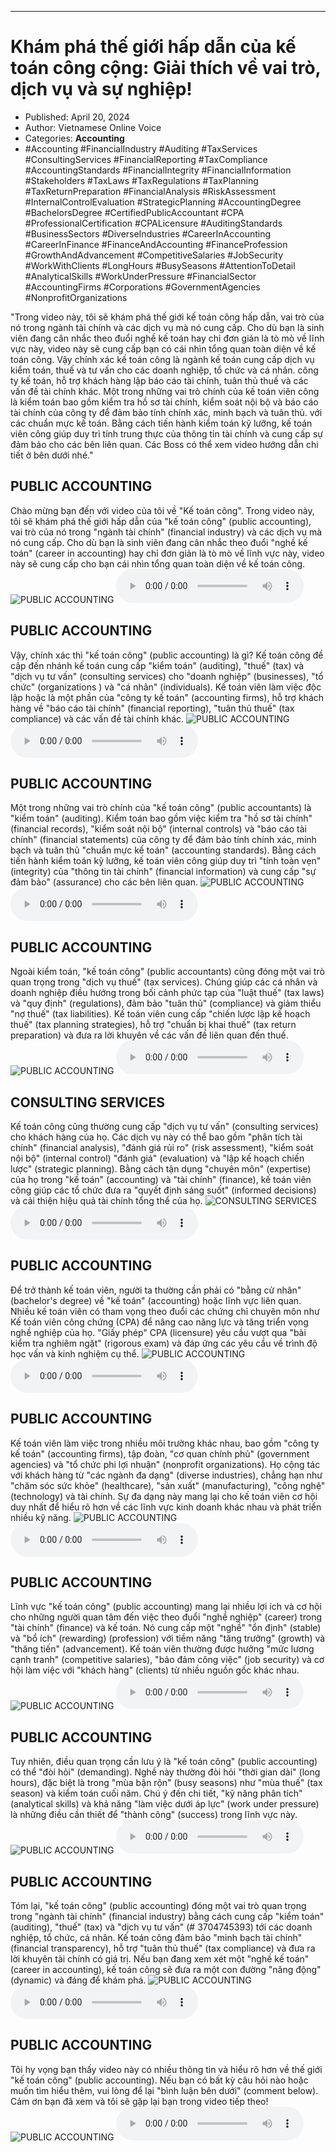 
---

# Khám phá thế giới hấp dẫn của kế toán công cộng: Giải thích về vai trò, dịch vụ và sự nghiệp!

- Published: April 20, 2024
- Author: Vietnamese Online Voice
- Categories: **Accounting**
- #Accounting #FinancialIndustry #Auditing #TaxServices #ConsultingServices #FinancialReporting #TaxCompliance #AccountingStandards #FinancialIntegrity #FinancialInformation #Stakeholders #TaxLaws #TaxRegulations #TaxPlanning #TaxReturnPreparation #FinancialAnalysis #RiskAssessment #InternalControlEvaluation #StrategicPlanning #AccountingDegree #BachelorsDegree #CertifiedPublicAccountant #CPA #ProfessionalCertification #CPALicensure #AuditingStandards #BusinessSectors #DiverseIndustries #CareerInAccounting #CareerInFinance #FinanceAndAccounting #FinanceProfession #GrowthAndAdvancement #CompetitiveSalaries #JobSecurity #WorkWithClients #LongHours #BusySeasons #AttentionToDetail #AnalyticalSkills #WorkUnderPressure #FinancialSector #AccountingFirms #Corporations #GovernmentAgencies #NonprofitOrganizations

"Trong video này, tôi sẽ khám phá thế giới kế toán công hấp dẫn, vai trò của nó trong ngành tài chính và các dịch vụ mà nó cung cấp. Cho dù bạn là sinh viên đang cân nhắc theo đuổi nghề kế toán hay chỉ đơn giản là tò mò về lĩnh vực này, video này sẽ cung cấp bạn có cái nhìn tổng quan toàn diện về kế toán công. Vậy chính xác kế toán công là ngành kế toán cung cấp dịch vụ kiểm toán, thuế và tư vấn cho các doanh nghiệp, tổ chức và cá nhân. công ty kế toán, hỗ trợ khách hàng lập báo cáo tài chính, tuân thủ thuế và các vấn đề tài chính khác. Một trong những vai trò chính của kế toán viên công là kiểm toán bao gồm kiểm tra hồ sơ tài chính, kiểm soát nội bộ và báo cáo tài chính của công ty để đảm bảo tính chính xác, minh bạch và tuân thủ. với các chuẩn mực kế toán. Bằng cách tiến hành kiểm toán kỹ lưỡng, kế toán viên công giúp duy trì tính trung thực của thông tin tài chính và cung cấp sự đảm bảo cho các bên liên quan. Các Boss có thể xem video hướng dẫn chi tiết ở bên dưới nhé."


## PUBLIC ACCOUNTING

Chào mừng bạn đến với video của tôi về "Kế toán công". Trong video này, tôi sẽ khám phá thế giới hấp dẫn của "kế toán công" (public accounting), vai trò của nó trong "ngành tài chính" (financial industry) và các dịch vụ mà nó cung cấp. Cho dù bạn là sinh viên đang cân nhắc theo đuổi "nghề kế toán" (career in accounting) hay chỉ đơn giản là tò mò về lĩnh vực này, video này sẽ cung cấp cho bạn cái nhìn tổng quan toàn diện về kế toán công.
![PUBLIC ACCOUNTING](https://http-archiver-apis-production-80.schnworks.com/storage/images/transitions/2024-04-20/transition-3682758450-Montserrat-Medium-4A148C.jpg)
<audio controls>
    <source src="https://http-archiver-apis-production-80.schnworks.com/storage/audio/file-6680336646.mp3" type="audio/mpeg">
</audio>



## PUBLIC ACCOUNTING

Vậy, chính xác thì "kế toán công" (public accounting) là gì? Kế toán công đề cập đến nhánh kế toán cung cấp "kiểm toán" (auditing), "thuế" (tax) và "dịch vụ tư vấn" (consulting services) cho "doanh nghiệp" (businesses), "tổ chức" (organizations ) và "cá nhân" (individuals). Kế toán viên làm việc độc lập hoặc là một phần của "công ty kế toán" (accounting firms), hỗ trợ khách hàng về "báo cáo tài chính" (financial reporting), "tuân thủ thuế" (tax compliance) và các vấn đề tài chính khác.
![PUBLIC ACCOUNTING](https://http-archiver-apis-production-80.schnworks.com/storage/images/transitions/2024-04-20/transition--6963247172-Montserrat-Bold-004895.jpg)
<audio controls>
    <source src="https://http-archiver-apis-production-80.schnworks.com/storage/audio/file-58009284849.mp3" type="audio/mpeg">
</audio>



## PUBLIC ACCOUNTING

Một trong những vai trò chính của "kế toán công" (public accountants) là "kiểm toán" (auditing). Kiểm toán bao gồm việc kiểm tra "hồ sơ tài chính" (financial records), "kiểm soát nội bộ" (internal controls) và "báo cáo tài chính" (financial statements) của công ty để đảm bảo tính chính xác, minh bạch và tuân thủ "chuẩn mực kế toán" (accounting standards). Bằng cách tiến hành kiểm toán kỹ lưỡng, kế toán viên công giúp duy trì "tính toàn vẹn" (integrity) của "thông tin tài chính" (financial information) và cung cấp "sự đảm bảo" (assurance) cho các bên liên quan.
![PUBLIC ACCOUNTING](https://http-archiver-apis-production-80.schnworks.com/storage/images/transitions/2024-04-20/transition--30646909304-Montserrat-ExtraBold-512DA8.jpg)
<audio controls>
    <source src="https://http-archiver-apis-production-80.schnworks.com/storage/audio/file-30474370684.mp3" type="audio/mpeg">
</audio>



## PUBLIC ACCOUNTING

Ngoài kiểm toán, "kế toán công" (public accountants) cũng đóng một vai trò quan trọng trong "dịch vụ thuế" (tax services). Chúng giúp các cá nhân và doanh nghiệp điều hướng trong bối cảnh phức tạp của "luật thuế" (tax laws) và "quy định" (regulations), đảm bảo "tuân thủ" (compliance) và giảm thiểu "nợ thuế" (tax liabilities). Kế toán viên cung cấp "chiến lược lập kế hoạch thuế" (tax planning strategies), hỗ trợ "chuẩn bị khai thuế" (tax return preparation) và đưa ra lời khuyên về các vấn đề liên quan đến thuế.
![PUBLIC ACCOUNTING](https://http-archiver-apis-production-80.schnworks.com/storage/images/transitions/2024-04-20/transition--28031403019-Montserrat-ExtraBold-1A237E.jpg)
<audio controls>
    <source src="https://http-archiver-apis-production-80.schnworks.com/storage/audio/file-35985852466.mp3" type="audio/mpeg">
</audio>



## CONSULTING SERVICES

Kế toán công cũng thường cung cấp "dịch vụ tư vấn" (consulting services) cho khách hàng của họ. Các dịch vụ này có thể bao gồm "phân tích tài chính" (financial analysis), "đánh giá rủi ro" (risk assessment), "kiểm soát nội bộ" (internal control) "đánh giá" (evaluation) và "lập kế hoạch chiến lược" (strategic planning). Bằng cách tận dụng "chuyên môn" (expertise) của họ trong "kế toán" (accounting) và "tài chính" (finance), kế toán viên công giúp các tổ chức đưa ra "quyết định sáng suốt" (informed decisions) và cải thiện hiệu quả tài chính tổng thể của họ.
![CONSULTING SERVICES](https://http-archiver-apis-production-80.schnworks.com/storage/images/transitions/2024-04-20/transition--4700383665-Montserrat-Bold-004895.jpg)
<audio controls>
    <source src="https://http-archiver-apis-production-80.schnworks.com/storage/audio/file-4392006335.mp3" type="audio/mpeg">
</audio>



## PUBLIC ACCOUNTING

Để trở thành kế toán viên, người ta thường cần phải có "bằng cử nhân" (bachelor's degree) về "kế toán" (accounting) hoặc lĩnh vực liên quan. Nhiều kế toán viên có tham vọng theo đuổi các chứng chỉ chuyên môn như Kế toán viên công chứng (CPA) để nâng cao năng lực và tăng triển vọng nghề nghiệp của họ. "Giấy phép" CPA (licensure) yêu cầu vượt qua "bài kiểm tra nghiêm ngặt" (rigorous exam) và đáp ứng các yêu cầu về trình độ học vấn và kinh nghiệm cụ thể.
![PUBLIC ACCOUNTING](https://http-archiver-apis-production-80.schnworks.com/storage/images/transitions/2024-04-20/transition--24022855232-Montserrat-Thin-673AB7.jpg)
<audio controls>
    <source src="https://http-archiver-apis-production-80.schnworks.com/storage/audio/file-4062319055.mp3" type="audio/mpeg">
</audio>



## PUBLIC ACCOUNTING

Kế toán viên làm việc trong nhiều môi trường khác nhau, bao gồm "công ty kế toán" (accounting firms), tập đoàn, "cơ quan chính phủ" (government agencies) và "tổ chức phi lợi nhuận" (nonprofit organizations). Họ cộng tác với khách hàng từ "các ngành đa dạng" (diverse industries), chẳng hạn như "chăm sóc sức khỏe" (healthcare), "sản xuất" (manufacturing), "công nghệ" (technology) và tài chính. Sự đa dạng này mang lại cho kế toán viên cơ hội duy nhất để hiểu rõ hơn về các lĩnh vực kinh doanh khác nhau và phát triển nhiều kỹ năng.
![PUBLIC ACCOUNTING](https://http-archiver-apis-production-80.schnworks.com/storage/images/transitions/2024-04-20/transition-51411456016-Montserrat-Thin-880E4F.jpg)
<audio controls>
    <source src="https://http-archiver-apis-production-80.schnworks.com/storage/audio/file-6772930958.mp3" type="audio/mpeg">
</audio>



## PUBLIC ACCOUNTING

Lĩnh vực "kế toán công" (public accounting) mang lại nhiều lợi ích và cơ hội cho những người quan tâm đến việc theo đuổi "nghề nghiệp" (career) trong "tài chính" (finance) và kế toán. Nó cung cấp một "nghề" "ổn định" (stable) và "bổ ích" (rewarding) (profession) với tiềm năng "tăng trưởng" (growth) và "thăng tiến" (advancement). Kế toán viên thường được hưởng "mức lương cạnh tranh" (competitive salaries), "bảo đảm công việc" (job security) và cơ hội làm việc với "khách hàng" (clients) từ nhiều nguồn gốc khác nhau.
![PUBLIC ACCOUNTING](https://http-archiver-apis-production-80.schnworks.com/storage/images/transitions/2024-04-20/transition--49106983841-Montserrat-Medium-303F9F.jpg)
<audio controls>
    <source src="https://http-archiver-apis-production-80.schnworks.com/storage/audio/file-44562057535.mp3" type="audio/mpeg">
</audio>



## PUBLIC ACCOUNTING

Tuy nhiên, điều quan trọng cần lưu ý là "kế toán công" (public accounting) có thể "đòi hỏi" (demanding). Nghề này thường đòi hỏi "thời gian dài" (long hours), đặc biệt là trong "mùa bận rộn" (busy seasons) như "mùa thuế" (tax season) và kiểm toán cuối năm. Chú ý đến chi tiết, "kỹ năng phân tích" (analytical skills) và khả năng "làm việc dưới áp lực" (work under pressure) là những điều cần thiết để "thành công" (success) trong lĩnh vực này.
![PUBLIC ACCOUNTING](https://http-archiver-apis-production-80.schnworks.com/storage/images/transitions/2024-04-20/transition-10399709302-Montserrat-Medium-303F9F.jpg)
<audio controls>
    <source src="https://http-archiver-apis-production-80.schnworks.com/storage/audio/file-14889917148.mp3" type="audio/mpeg">
</audio>



## PUBLIC ACCOUNTING

Tóm lại, "kế toán công" (public accounting) đóng một vai trò quan trọng trong "ngành tài chính" (financial industry) bằng cách cung cấp "kiểm toán" (auditing), "thuế" (tax) và "dịch vụ tư vấn" (# 3704745393) tới các doanh nghiệp, tổ chức, cá nhân. Kế toán công đảm bảo "minh bạch tài chính" (financial transparency), hỗ trợ "tuân thủ thuế" (tax compliance) và đưa ra lời khuyên tài chính có giá trị. Nếu bạn đang xem xét một "nghề kế toán" (career in accounting), kế toán công sẽ đưa ra một con đường "năng động" (dynamic) và đáng để khám phá.
![PUBLIC ACCOUNTING](https://http-archiver-apis-production-80.schnworks.com/storage/images/transitions/2024-04-20/transition--3124263735-Montserrat-SemiBold-880E4F.jpg)
<audio controls>
    <source src="https://http-archiver-apis-production-80.schnworks.com/storage/audio/file-7078674550.mp3" type="audio/mpeg">
</audio>



## PUBLIC ACCOUNTING

Tôi hy vọng bạn thấy video này có nhiều thông tin và hiểu rõ hơn về thế giới "kế toán công" (public accounting). Nếu bạn có bất kỳ câu hỏi nào hoặc muốn tìm hiểu thêm, vui lòng để lại "bình luận bên dưới" (comment below). Cảm ơn bạn đã xem và tôi sẽ gặp lại bạn trong video tiếp theo!
![PUBLIC ACCOUNTING](https://http-archiver-apis-production-80.schnworks.com/storage/images/transitions/2024-04-20/transition--31999221159-Montserrat-Regular-303F9F.jpg)
<audio controls>
    <source src="https://http-archiver-apis-production-80.schnworks.com/storage/audio/file-16171834321.mp3" type="audio/mpeg">
</audio>

